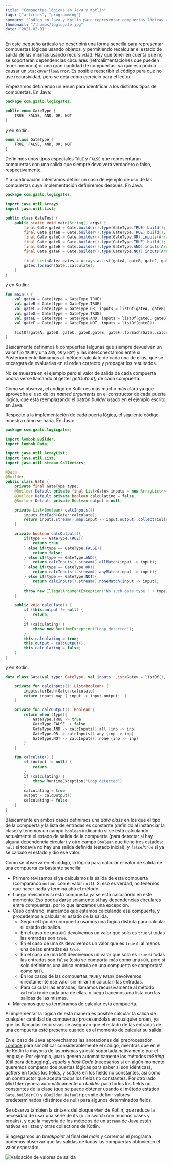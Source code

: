 ```yaml
---
title: "Compuertas lógicas en Java y Kotlin"
tags: ["articles", "programming"]
summary: "Código en Java y Kotlin para representar compuertas lógicas y recalcular el estado de sus salidas."
thumbnail: "/thumbs/logicgate.jpg"
date: "2021-02-01"
---
```


En este pequeño artículo se describirá una forma sencilla para representar compuertas lógicas usando objetos, y permitiendo recalcular el estado de salida de las mismas usando recursivdad. Hay que tener en cuenta que no se soportarán dependencias circulares (retroalimentaciones que pueden tener memoria) ni una gran cantidad de compuertas, ya que eso podría causar un `StackOverflowError`. Es posible reescribir el código para que no use recursividad, pero se deja como ejercicio para el lector. 

Empezamos definiendo un enum para identificar a los distintos tipos de compuertas. En Java:

```java
package com.gzalo.logicgates;

public enum GateType {
    TRUE, FALSE, AND, OR, NOT
}
```

y en Kotlin:

```kotlin
enum class GateType {
    TRUE, FALSE, AND, OR, NOT
}
```

Definimos unos tipos especiales `TRUE` y `FALSE` que representaran compuertas con una salida que siempre devolverá verdadero o falso, respectivamente.

Y a continuación intentamos definir un caso de ejemplo de uso de las compuertas cuya implementación definiremos después. En Java:

```java
package com.gzalo.logicgates;

import java.util.Arrays;
import java.util.List;

public class GateTest {
    public static void main(String[] args) {
        final Gate gateA = Gate.builder().type(GateType.TRUE).build();
        final Gate gateB = Gate.builder().type(GateType.TRUE).build();
        final Gate gateC = Gate.builder().type(GateType.OR).inputs(Arrays.asList(gateA, gateB)).build();
        final Gate gateD = Gate.builder().type(GateType.TRUE).build();
        final Gate gateE = Gate.builder().type(GateType.AND).inputs(Arrays.asList(gateC, gateD)).build();
        final Gate gateF = Gate.builder().type(GateType.NOT).inputs(Arrays.asList(gateE)).build();

        final List<Gate> gates = Arrays.asList(gateA, gateB, gateC, gateD, gateE, gateF);
        gates.forEach(Gate::calculate);
    }
}
```

y en Kotlin:
```kotlin
fun main() {
    val gateA = Gate(type = GateType.TRUE)
    val gateB = Gate(type = GateType.TRUE)
    val gateC = Gate(type = GateType.OR, inputs = listOf(gateA, gateB))
    val gateD = Gate(type = GateType.TRUE)
    val gateE = Gate(type = GateType.AND, inputs = listOf(gateC, gateD))
    val gateF = Gate(type = GateType.NOT, inputs = listOf(gateE))

    listOf(gateA, gateB, gateC, gateD,gateE, gateF).forEach(Gate::calculate)
}
```

Básicamente definimos 6 compuertas (algunas que siempre devuelven un valor fijo `TRUE` y una `AND`, `OR` y `NOT`) y las interconectamos entre sí. Posteriormente llamamos al método calculate de cada una de ellas, que se encargará de evaluarlas en el orden correcto y propagar los resultados.

No se muestra en el ejemplo pero el valor de salida de cada compuerta podría verse llamando al getter _getOutput()_ de cada compuerta.

Como se observa, el código en Kotlin es más mucho más claro ya que aprovecha el uso de los _named arguments_ en el constructor de cada puerta lógica, que está reemplazando el patrón _builder_ usado en el ejemplo escrito en Java. 

Respecto a la implementación de cada puerta lógica, el siguiente código muestra cómo se haría. En Java:

```java
package com.gzalo.logicgates;

import lombok.Builder;
import lombok.Data;

import java.util.ArrayList;
import java.util.List;
import java.util.stream.Collectors;

@Data
@Builder
public class Gate {
    private final GateType type;
    @Builder.Default private final List<Gate> inputs = new ArrayList<>();
    @Builder.Default private boolean calculating = false;
    @Builder.Default private Boolean output = null;

    private List<Boolean> calcInputs(){
        inputs.forEach(Gate::calculate);
        return inputs.stream().map(input -> input.output).collect(Collectors.toList());
    }

    private boolean calcOutput(){
        if(type == GateType.TRUE){
            return true;
        } else if(type == GateType.FALSE){
            return false;
        } else if(type == GateType.AND){
            return calcInputs().stream().allMatch(input -> input);
        } else if(type == GateType.OR){
            return calcInputs().stream().anyMatch(input -> input);
        } else if(type == GateType.NOT){
            return calcInputs().stream().noneMatch(input -> input);
        }
        throw new IllegalArgumentException("No such gate type " + type);
    }

    public void calculate() {
        if (this.output != null) {
            return;
        }
        if (calculating) {
            throw new RuntimeException("Loop detected");
        }
        this.calculating = true;
        this.output = calcOutput();
        this.calculating = false;
    }
}
```

y en Kotlin:
```kotlin
data class Gate(val type: GateType, val inputs: List<Gate> = listOf(), var calculating: Boolean = false, var output: Boolean? = null){

    private fun calcInputs(): List<Boolean> {
        inputs.forEach(Gate::calculate)
        return inputs.map { input -> input.output!! }
    }

    private fun calcOutput(): Boolean {
        return when (type){
            GateType.TRUE -> true
            GateType.FALSE -> false
            GateType.AND -> calcInputs().all {inp -> inp}
            GateType.OR -> calcInputs().any {inp -> inp}
            GateType.NOT -> calcInputs().none {inp -> inp}
        }
    }

    fun calculate() {
        if (output != null) {
            return
        }
        if (calculating) {
            throw RuntimeException("Loop detected")
        }
        calculating = true
        output = calcOutput()
        calculating = false
    }
}
```

Básicamente en ambos casos definimos una _data class_ en los que el tipo de la compuerta y la lista de entradas es constante (definido al instanciar la clase) y tenemos un campo `boolean` indicando si se está calculando actualmente el estado de salida de la compuerta (para detectar si hay alguna dependencia circular) y otro campo `Boolean` que tiene tres estados: `null` si todavía no hay una salida definida (estado inicial), y `false`/`true` si ya se calculó el estado y dio ese valor.

Como se observa en el código, la lógica para calcular el valor de salida de una compuerta es bastante sencilla:
- Primero revisamos si ya calculamos la salida de esta compuerta (comparando `output` con el valor `null`). Si eso es verdad, no tenemos que hacer nada y termina ahó el método.
- Luego revisamos si esta compuerta ya se está calculando en este momento. Eso podría darse solamente si hay dependencias circulares entre compuertas, por lo que lanzamos una excepción.
- Caso contrario, marcamos que estamos calculando esa compuerta, y procedemos a calcular el estado de la salida.
  - Según el tipo de compuerta usamos una lógica distinta para calcular el estado de salida.
  - En el caso de una `AND` devolvemos un valor que solo es `true` si todas las entradas son `true`.
  - En el caso de una `OR` devolvemos un valor que es `true` si al menos una de las entradas es `true`.
  - En el caso de una `NOT` devolvemos un valor que solo es `true` si todas las entradas son `false` (esto se comporta más como una `NOR`, pero si solo definimos una única entrada en una compuerta se comportará como `NOT`).
  - En los casos de las compuertas `TRUE` y `FALSE` devolvemos directamente ese valor sin mirar (ni calcular) las entradas.
  - Para calcular las entradas, llamamos recursivamente al método `calculate` de cada una de ellas, y luego hacemos una lista con las salidas de las mismas.
- Marcamos que ya terminamos de calcular esta compuerta.

Al implementar la lógica de esta manera es posible calcular la salida de cualquier cantidad de compuertas procesándolas en cualquier orden, ya que las llamadas recursivas se aseguran que el estado de las entradas de una compuerta esté presente cuando es el momento de calcular su salida.

En el caso de Java aprovechamos las anotaciones del preprocesador [Lombok](https://projectlombok.org/) para simplificar considerablemente el código, mientras que en el de Kotlin la mayoría de las mismas ya está soportada nativamente por el lenguaje. Por ejemplo, `@Data` genera automáticamente los métodos _toString_ (útil para debugging), _equals_ y _hashCode_ (necesarios si en algún momento queremos comparar dos puertas lógicas para saber si son idénticas), _getters_ en todos los fields, y _setters_ en los fields no constantes, así como un constructor que acepta todos los fields no constantes. Por otro lado `@Builder` genera automáticamente un _builder_ para todos los fields no constantes de la clase (que se puede obtener usando el método estático `Gate.builder()`) y `@Builder.Default` permite definir valores predeterminados (distintos de null) para algunos determinados fields.

Se observa también la sintaxis del bloque `when` de Kotlin, que reduce la necesidad de usar una serie de ifs (o un switch con muchos cases y breaks), y que la mayoría de los métodos de un `stream` de Java están nativos en listas y otras collections de Kotlin.

Si agregamos un _breakpoint_ al final del _main_ y corremos el programa, podemos observar que las salidas de todas las compuertas obtuvieron el valor esperado:

![Validación de valores de salida](/images/logicgate.png)
